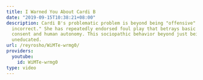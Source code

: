 ```yaml
---
title: I Warned You About Cardi B
date: "2019-09-15T10:38:21+08:00"
description: Cardi B's problematic problem is beyond being "offensive" or "politically
  incorrect." She has repeatedly endorsed foul play that betrays basic concepts of
  consent and human autonomy. This sociopathic behavior beyond just being politically
  uneducated.
url: /reyrosho/WiMTe-wrmg0/
providers:
  youtube:
    id: WiMTe-wrmg0
type: video
---
```


